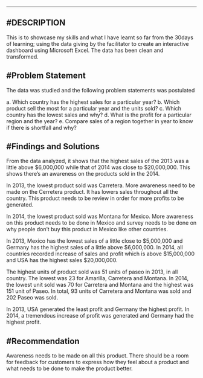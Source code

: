 -------
#DESCRIPTION
----

This is to showcase my skills and what I have learnt so far from the 30days of learning; using the data giving by the facilitator to create an interactive dashboard using Microsoft Excel. The data has been clean and transformed. 

#Problem Statement
----

The data was studied and the following problem statements was postulated

a. Which country has the highest sales for a particular year?
b. Which product sell the most for a particular year and the units sold?
c. Which country has the lowest sales and why?
d. What is the profit for a particular region and the year? 
e. Compare sales of a region together in year to know if there is shortfall and why?

#Findings and Solutions
----
From the data analyzed, it shows that the highest sales of the 2013 was a little above $6,000,000 while that of 2014 was close to $20,000,000. This shows there’s an awareness on the products sold in the 2014. 

In 2013, the lowest product sold was Carretera. More awareness need to be made on the Cerretera product. It has lowers sales throughout all the country. This product needs to be review in order for more profits to be generated. 

In 2014, the lowest product sold was Montana for Mexico. More awareness on this product needs to be done in Mexico and survey needs to be done on why people don’t buy this product in Mexico like other countries.

In 2013, Mexico has the lowest sales of a little close to $5,000,000 and Germany has the highest sales of a little above $6,000,000. In 2014, all countries recorded increase of sales and profit which is above $15,000,000 and USA has the highest sales $20,000,000.

The highest units of product sold was 51 units of paseo in 2013, in all country. The lowest was 23 for Amarilla, Carretera and Montana. In 2014, the lowest unit sold was 70 for Carretera and Montana and the highest was 151 unit of Paseo. In total, 93 units of Carretera and Montana was sold and 202 Paseo was sold. 

In 2013, USA generated the least profit and Germany the highest profit. In 2014, a tremendous increase of profit was generated and Germany had the highest profit.

#Recommendation
----
Awareness needs to be made on all this product. There should be a room for feedback for customers to express how they feel about a product and what needs to be done to make the product better. 


